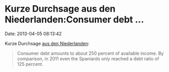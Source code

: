 Kurze Durchsage aus den Niederlanden:Consumer debt \...
=======================================================

Date: 2013-04-05 08:13:42

Kurze Durchsage [aus den
Niederlanden](http://ml.spiegel.de/article.do?id=891919):

> Consumer debt amounts to about 250 percent of available income. By
> comparison, in 2011 even the Spaniards only reached a debt ratio of
> 125 percent.

